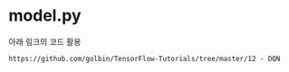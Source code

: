 # model.py  

아래 링크의 코드 활용  

```
https://github.com/golbin/TensorFlow-Tutorials/tree/master/12 - DQN
```
